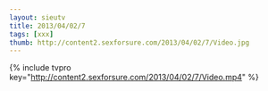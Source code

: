 ```yaml
--- 
layout: sieutv
title: 2013/04/02/7
tags: [xxx]
thumb: http://content2.sexforsure.com/2013/04/02/7/Video.jpg
---
```

{% include tvpro key="http://content2.sexforsure.com/2013/04/02/7/Video.mp4" %} 
